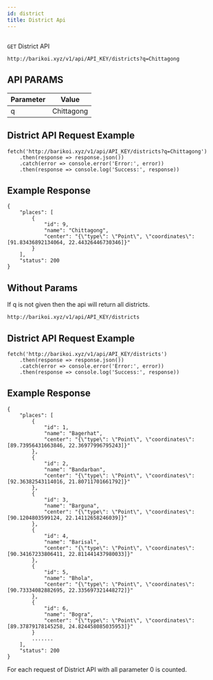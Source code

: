 ```yaml
---
id: district
title: District Api
---
```

##
```GET``` District API

```
http://barikoi.xyz/v1/api/API_KEY/districts?q=Chittagong
```

## API PARAMS

| Parameter     | Value         |
| ------------- |:-------------:|
| q             | Chittagong    |

## District API Request Example

``` Js                            
fetch('http://barikoi.xyz/v1/api/API_KEY/districts?q=Chittagong')
    .then(response => response.json())
    .catch(error => console.error('Error:', error))
    .then(response => console.log('Success:', response))
```

## Example Response

```
{
    "places": [
        {
            "id": 9,
            "name": "Chittagong",
            "center": "{\"type\": \"Point\", \"coordinates\": [91.83436892134064, 22.44326446730346]}"
        }
    ],
    "status": 200
}
```

## Without Params

If q is not given then the api will return all districts.

```
http://barikoi.xyz/v1/api/API_KEY/districts
```

## District API Request Example

``` Js                            
fetch('http://barikoi.xyz/v1/api/API_KEY/districts')
    .then(response => response.json())
    .catch(error => console.error('Error:', error))
    .then(response => console.log('Success:', response))
```

## Example Response

```
{
    "places": [
        {
            "id": 1,
            "name": "Bagerhat",
            "center": "{\"type\": \"Point\", \"coordinates\": [89.73956431663846, 22.36977996795243]}"
        },
        {
            "id": 2,
            "name": "Bandarban",
            "center": "{\"type\": \"Point\", \"coordinates\": [92.36382543114016, 21.80711701661792]}"
        },
        {
            "id": 3,
            "name": "Barguna",
            "center": "{\"type\": \"Point\", \"coordinates\": [90.1204803599124, 22.14112658246039]}"
        },
        {
            "id": 4,
            "name": "Barisal",
            "center": "{\"type\": \"Point\", \"coordinates\": [90.34167233806411, 22.811441437980033]}"
        },
        {
            "id": 5,
            "name": "Bhola",
            "center": "{\"type\": \"Point\", \"coordinates\": [90.73334082882695, 22.335697321448272]}"
        },
        {
            "id": 6,
            "name": "Bogra",
            "center": "{\"type\": \"Point\", \"coordinates\": [89.37879178145258, 24.824458085035953]}"
        }
        .......
    ],
    "status": 200
}
```
For each request of District API with all parameter 0 is counted.